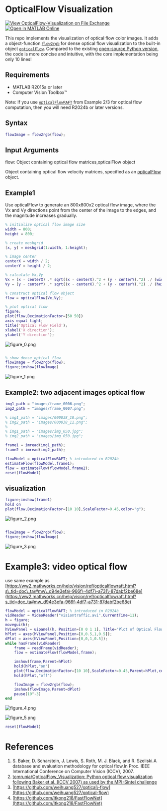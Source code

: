 
# OpticalFlow Visualization

[![View OpticalFlow-Visualization on File Exchange](https://www.mathworks.com/matlabcentral/images/matlab-file-exchange.svg)](https://ww2.mathworks.cn/matlabcentral/fileexchange/175668-opticalflow-visualization)
[![Open in MATLAB Online](https://www.mathworks.com/images/responsive/global/open-in-matlab-online.svg)](https://matlab.mathworks.com/open/github/v1?repo=cuixing158/OpticalFlow-Visualization&file=Examples.mlx)

This repo implements the visualization of optical flow color images. It adds a object\-function [`flow2rgb`](./flow2rgb.m) for dense optical flow visualization to the built\-in object [`opticalFlow`](https://ww2.mathworks.cn/help/vision/ref/opticalflowobject.html). Compared to the existing [open\-source Python version](https://github.com/tomrunia/OpticalFlow_Visualization/tree/master), the code is more concise and intuitive, with the core implementation being only 10 lines!

## Requirements

- MATLAB R2015a or later
- Computer Vision Toolbox™

Note: If you use [`opticalFlowRAFT`](https://ww2.mathworks.cn/help/vision/ref/opticalflowraft.html) from Example 2/3 for optical flow computation, then you will need R2024b or later versions.

## Syntax

```matlab
flowImage = flow2rgb(flow);
```
## Input Arguments

flow: Object containing optical flow matrices,opticalFlow object

Object containing optical flow velocity matrices, specified as an [opticalFlow](https://ww2.mathworks.cn/help/vision/ref/opticalflowobject.html) object.

## Example1

Use opticalFlow to generate an 800x800x2 optical flow image, where the Vx and Vy directions point from the center of the image to the edges, and the magnitude increases gradually.

```matlab
% initialize optical flow image size
width = 800;  
height = 800;  

% create meshgrid  
[x, y] = meshgrid(1:width, 1:height);  

% image center  
centerX = width / 2;  
centerY = height / 2;  

% calculate Vx,Vy
Vx = (x - centerX) .* sqrt((x - centerX).^2 + (y - centerY).^2) ./ (width/2); 
Vy = (y - centerY) .* sqrt((x - centerX).^2 + (y - centerY).^2) ./ (height/2);

% construct optical flow object
flow = opticalFlow(Vx,Vy);  

% plot optical flow
figure;  
plot(flow,DecimationFactor=[50 50])
axis equal tight;  
title('Optical Flow Field');  
xlabel('X direction');  
ylabel('Y direction');
```

![figure_0.png](README_media/figure_0.png)

```matlab

% show dense optical flow
flowImage = flow2rgb(flow);
figure;imshow(flowImage)
```

![figure_1.png](README_media/figure_1.png)

## Example2: two adjacent images optical flow

```matlab
img1_path = "images/frame_0006.png";
img2_path = "images/frame_0007.png";

% img1_path = "images/000038_10.png";
% img2_path = "images/000038_11.png";
% 
% img1_path = "images/img_050.jpg";
% img2_path = "images/img_050.jpg";

frame1 = imread(img1_path);
frame2 = imread(img2_path);

flowModel = opticalFlowRAFT; % introduced in R2024b
estimateFlow(flowModel,frame1);
flow = estimateFlow(flowModel,frame2);
reset(flowModel)
```

## visualization

```matlab
figure;imshow(frame1)
hold on
plot(flow,DecimationFactor=[10 10],ScaleFactor=0.45,color="g");
```

![figure_2.png](README_media/figure_2.png)

```matlab

flowImage = flow2rgb(flow);
figure;imshow(flowImage)
```

![figure_3.png](README_media/figure_3.png)

# Example3: video optical flow

use same example as [https://ww2.mathworks.cn/help/vision/ref/opticalflowraft.html?s\_tid=doc\_ta\#mw\_d94e3efa\-966f\-4df7\-a731\-87dabf2be68e](https://ww2.mathworks.cn/help/vision/ref/opticalflowraft.html?s_tid=doc_ta#mw_d94e3efa-966f-4df7-a731-87dabf2be68e)

```matlab
flowModel = opticalFlowRAFT; % introduced in R2024b
vidReader = VideoReader("visiontraffic.avi",CurrentTime=11);
h = figure;
movegui(h);
hViewPanel = uipanel(h, Position=[0 0 1 1], Title="Plot of Optical Flow Vectors");
hPlot = axes(hViewPanel,Position=[0,0.5,1,0.5]);
dPlot = axes(hViewPanel,Position=[0,0,1,0.5]);
while hasFrame(vidReader)
    frame = readFrame(vidReader);
    flow = estimateFlow(flowModel,frame);

    imshow(frame,Parent=hPlot)
    hold(hPlot,"on")
    plot(flow,DecimationFactor=[10 10],ScaleFactor=0.45,Parent=hPlot,color="g");
    hold(hPlot,"off")

    flowImage = flow2rgb(flow);
    imshow(flowImage,Parent=dPlot)
    pause(10^-3)
end
```

![figure_4.png](README_media/figure_4.png)

![figure_5.png](README_media/figure_5.png)

```matlab
reset(flowModel)

```

# References

1. S. Baker, D. Scharstein, J. Lewis, S. Roth, M. J. Black, and R. Szeliski.A database and evaluation methodology for optical flow.In Proc. IEEE International Conference on Computer Vision (ICCV), 2007.
1. [tomrunia/OpticalFlow\_Visualization: Python optical flow visualization following Baker et al. (ICCV 2007) as used by the MPI\-Sintel challenge](https://github.com/tomrunia/OpticalFlow_Visualization)
1. [https://github.com/weihuang527/optical\-flow](https://github.com/weihuang527/optical-flow)
1. [https://github.com/ltkong218/FastFlowNet](https://github.com/ltkong218/FastFlowNet)
